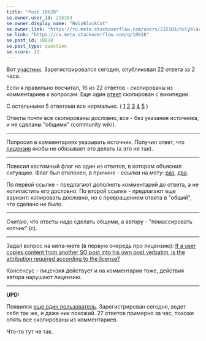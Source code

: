 ```yaml
---
title: "Post 10628"
se.owner.user_id: 215103
se.owner.display_name: "HolyBlackCat"
se.owner.link: "https://ru.meta.stackoverflow.com/users/215103/holyblackcat"
se.link: "https://ru.meta.stackoverflow.com/q/10628"
se.post_id: 10628
se.post_type: question
se.score: 22
---
```

<p>Вот <a href="https://ru.stackoverflow.com/users/398230/joker?tab=answers">участник</a>. Зарегистрировался сегодня, опубликовал 22 ответа за 2 часа.</p>
<p>Если я правильно посчитал, 16 из 22 ответов - скопированы из комментариев к вопросам. Еще один <a href="https://ru.stackoverflow.com/a/1153305/215103">ответ</a> скопирован с википедии.</p>
<p>С остальными 5 ответами все нормально. (
<a href="https://ru.stackoverflow.com/a/1153282/215103">1</a>
<a href="https://ru.stackoverflow.com/a/1153286/215103">2</a>
<a href="https://ru.stackoverflow.com/a/1153290/215103">3</a>
<a href="https://ru.stackoverflow.com/a/1153291/215103">4</a>
<a href="https://ru.stackoverflow.com/a/1153300/215103">5</a>
)</p>
<p>Ответы почти все скопированы дословно, все - без указания источника, и не сделаны &quot;общими&quot; (community wiki).</p>
<hr />
<p>Попросил в комментариях указывать источник. Получил ответ, что <a href="https://stackoverflow.com/help/licensing">лицензия</a> якобы не обязывает это делать (а это не так).</p>
<hr />
<p>Повесил кастомный флаг на один из ответов, в котором объяснил ситуацию. Флаг был отклонен, в причине - ссылки на мету: <a href="https://ru.meta.stackoverflow.com/q/4670/">раз</a>, <a href="https://ru.meta.stackoverflow.com/q/3061/">два</a>.</p>
<p>По первой ссылке - предлагают дополнять комментарий до ответа, а не копипастить его дословно. По второй ссылке - предлагают еще вариант: копировать дословно, но с превращением ответа в &quot;общий&quot;, что сделано не было.</p>
<hr />
<p>Считаю, что ответы надо сделать общими, а автору - &quot;помассировать копчик&quot; (с).</p>
<hr />
<p>Задал вопрос на мета-мете (в первую очередь про лицензию): <a href="https://meta.stackexchange.com/q/350905/353058">If a user copies content from another SO post into his own post verbatim, is the attribution required according to the license?</a></p>
<p>Консенсус - лицензия действует и на комментарии тоже, действия автора нарушают лицензию.</p>
<hr />
<p><strong>UPD:</strong></p>
<p>Появился <a href="https://ru.stackoverflow.com/users/398755/jokerbot">еще один пользователь</a>. Зарегистрирован сегодня, ведет себя так же, и даже ник похожий. 27 ответов примерно за час, похоже опять все скопированы из комментариев.</p>
<p>Что-то тут не так.</p>
